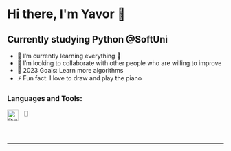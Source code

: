 # Hi there, I'm Yavor 👋


## Currently studying Python @SoftUni

- 🌱 I’m currently learning everything 🤣
- 👯 I’m looking to collaborate with other people who are willing to improve
- 🥅 2023 Goals: Learn more algorithms
- ⚡ Fun fact: I love to draw and play the piano

### Languages and Tools:
[<img align="left" alt="Python" width="26px" src="https://upload.wikimedia.org/wikipedia/commons/c/c3/Python-logo-notext.svg" style="padding-right:10px;" />]

<br />
<br />

---
